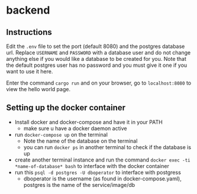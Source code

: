 # backend

## Instructions

Edit the `.env` file to set the port (default 8080) and the postgres database url. Replace `USERNAME` and `PASSWORD` with a database user and do not change anything else if you would like a database to be created for you. Note that the default postgres user has no password and you must give it one if you want to use it here.

Enter the command `cargo run` and on your browser, go to `localhost:8080` to view the hello world page.

## Setting up the docker container
- Install docker and docker-compose and have it in your PATH
  - make sure u have a docker daemon active
- run `docker-compose up` on the terminal
  - Note the name of the database on the terminal
  - you can run `docker ps` in another terminal to check if the database is up
- create another terminal instance and run the command `docker exec -ti *name-of-database* bash` to interface with the docker container
- run this `psql -d postgres -U dboperator` to interface with postgress
  - dboperator is the username (as found in docker-compose.yaml), postgres is the name of the service/image/db

  
